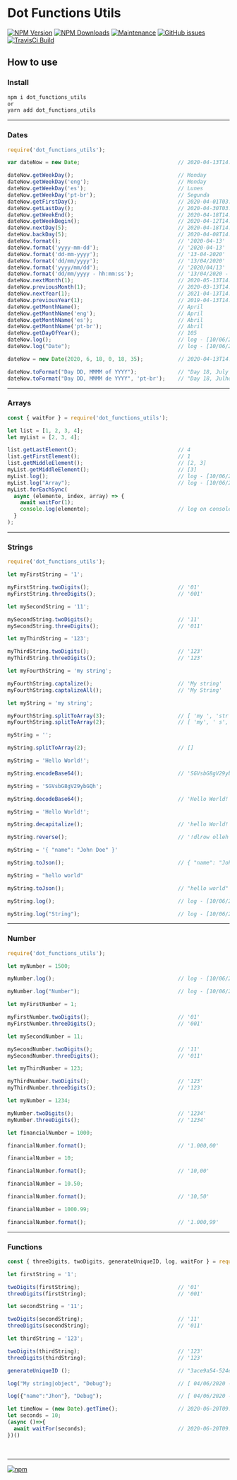 # Dot Functions Utils

[![NPM Version][npm-image]][npm-url]
[![NPM Downloads][downloads-image]][downloads-url]
[![Maintenance][maintenance-img]][maintenance-url]
[![GitHub issues][issues-open-image]][issues-open-url]
[![TravisCi Build][travis-report-image]][travis-report-url]


## How to use

### Install

``` sh
npm i dot_functions_utils
or
yarn add dot_functions_utils
```

<hr>

### Dates

``` javascript
require('dot_functions_utils');

var dateNow = new Date;                               // 2020-04-13T14:09:02.649Z

dateNow.getWeekDay();                                 // Monday
dateNow.getWeekDay('eng');                            // Monday
dateNow.getWeekDay('es');                             // Lunes
dateNow.getWeekDay('pt-br');                          // Segunda
dateNow.getFirstDay();                                // 2020-04-01T03:00:00.000Z
dateNow.getLastDay();                                 // 2020-04-30T03:00:00.000Z
dateNow.getWeekEnd();                                 // 2020-04-18T14:09:02.649Z
dateNow.getWeekBegin();                               // 2020-04-12T14:09:02.649Z
dateNow.nextDay(5);                                   // 2020-04-18T14:09:02.649Z
dateNow.backDay(5);                                   // 2020-04-08T14:09:02.649Z
dateNow.format();                                     // '2020-04-13'
dateNow.format('yyyy-mm-dd');                         // '2020-04-13'
dateNow.format('dd-mm-yyyy');                         // '13-04-2020'
dateNow.format('dd/mm/yyyy');                         // '13/04/2020'
dateNow.format('yyyy/mm/dd');                         // '2020/04/13'
dateNow.format('dd/mm/yyyy - hh:mm:ss');              // '13/04/2020 - 14:09:02'
dateNow.nextMonth(1);                                 // 2020-05-13T14:09:02.649Z
dateNow.previousMonth(1);                             // 2020-03-13T14:09:02.649Z
dateNow.nextYear(1);                                  // 2021-04-13T14:09:02.649Z
dateNow.previousYear(1);                              // 2019-04-13T14:09:02.649Z
dateNow.getMonthName();                               // April
dateNow.getMonthName('eng');                          // April
dateNow.getMonthName('es');                           // Abril
dateNow.getMonthName('pt-br');                        // Abril
dateNow.getDayOfYear();                               // 105
dateNow.log();                                        // log - [10/06/2020 - 19:48:56] >  2020-04-13T14:09:02.649Z | return 2020-04-13T14:09:02.649Z
dateNow.log("Date");                                  // log - [10/06/2020 - 19:48:56] (Date) >  2020-04-13T14:09:02.649Z | return 2020-04-13T14:09:02.649Z

dateNow = new Date(2020, 6, 18, 0, 18, 35);           // 2020-04-13T14:09:02.649Z

dateNow.toFormat("Day DD, MMMM of YYYY");             // "Day 18, July of 2020"
dateNow.toFormat("Day DD, MMMM de YYYY", 'pt-br');    // "Day 18, Julho de 2020"

```

<hr>

### Arrays

``` javascript
const { waitFor } = require('dot_functions_utils');

let list = [1, 2, 3, 4];
let myList = [2, 3, 4];

list.getLastElement();                                // 4
list.getFirstElement();                               // 1
list.getMiddleElement();                              // [2, 3]
myList.getMiddleElement();                            // [3]
myList.log();                                         // log - [10/06/2020 - 19:48:56] >  [2, 3, 4] | return [2, 3, 4]
myList.log("Array");                                  // log - [10/06/2020 - 19:48:56] (Array) >  [2, 3, 4] | return [2, 3, 4]
myList.forEachSync(
  async (elemente, index, array) => {
    await waitFor(1);
    console.log(elemente);                            // log on console the elements after 1 second
  }
);

```

<hr>

### Strings

``` javascript
require('dot_functions_utils');

let myFirstString = '1';

myFirstString.twoDigits();                            // '01'
myFirstString.threeDigits();                          // '001'

let mySecondString = '11';

mySecondString.twoDigits();                           // '11'
mySecondString.threeDigits();                         // '011'

let myThirdString = '123';

myThirdString.twoDigits();                            // '123'
myThirdString.threeDigits();                          // '123'

let myFourthString = 'my string';

myFourthString.captalize();                           // 'My string'
myFourthString.captalizeAll();                        // 'My String'

let myString = 'my string';

myFourthString.splitToArray(3);                       // [ 'my ', 'str', 'ing' ]
myFourthString.splitToArray(2);                       // [ 'my', ' s', 'tr', 'in', 'g' ]

myString = '';

myString.splitToArray(2);                             // []

myString = 'Hello World!';

myString.encodeBase64();                              // 'SGVsbG8gV29ybGQh'

myString = 'SGVsbG8gV29ybGQh';

myString.decodeBase64();                              // 'Hello World!'

myString = 'Hello World!';

myString.decapitalize();                              // 'hello World!'

myString.reverse();                                   // '!dlrow olleh'

myString = '{ "name": "John Doe" }'

myString.toJson();                                    // { "name": "John Doe" }

myString = "hello world"

myString.toJson();                                    // "hello world"

myString.log();                                       // log - [10/06/2020 - 19:48:56] >  "hello world" | return "hello world"

myString.log("String");                               // log - [10/06/2020 - 19:48:56] (String) >  "hello world" | return "hello world"

```

<hr>

### Number

``` javascript
require('dot_functions_utils');

let myNumber = 1500;

myNumber.log();                                       // log - [10/06/2020 - 19:48:56] >  1500 | return 1500

myNumber.log("Number");                               // log - [10/06/2020 - 19:48:56] (Number) >  1500 | return 1500

let myFirstNumber = 1;

myFirstNumber.twoDigits();                            // '01'
myFirstNumber.threeDigits();                          // '001'

let mySecondNumber = 11;

mySecondNumber.twoDigits();                           // '11'
mySecondNumber.threeDigits();                         // '011'

let myThirdNumber = 123;

myThirdNumber.twoDigits();                            // '123'
myThirdNumber.threeDigits();                          // '123'

let myNumber = 1234;

myNumber.twoDigits();                                 // '1234'
myNumber.threeDigits();                               // '1234'

let financialNumber = 1000;

financialNumber.format();                             // '1.000,00'

financialNumber = 10;

financialNumber.format();                             // '10,00'

financialNumber = 10.50;

financialNumber.format();                             // '10,50'

financialNumber = 1000.99;

financialNumber.format();                             // '1.000,99'

```

<hr>

### Functions

``` javascript
const { threeDigits, twoDigits, generateUniqueID, log, waitFor } = require('dot_functions_utils');

let firstString = '1';

twoDigits(firstString);                               // '01'
threeDigits(firstString);                             // '001'

let secondString = '11';

twoDigits(secondString);                              // '11'
threeDigits(secondString);                            // '011'

let thirdString = '123';

twoDigits(thirdString);                               // '123'
threeDigits(thirdString);                             // '123'

generateUniqueID ();                                  // "3ace9a54-524e-c7df-9556-c97042413565"

log("My string|object", "Debug");                     // [ 04/06/2020 - 18:45:50 - Debug ] > "My string|object"

log({"name":"Jhon"}, "Debug");                        // [ 04/06/2020 - 18:45:50 - Debug ] > {"name":"Jhon"}

let timeNow = (new Date).getTime();                   // 2020-06-20T09:05:30.649Z
let seconds = 10;
(async ()=>{
  await waitFor(seconds);                             // 2020-06-20T09:05:40.895Z
})()

```

<br>
<hr>

[![npm](https://img.shields.io/npm/l/express.svg)](https://github.com/AndreOneti/dot_functions_utils/blob/master/LICENSE)

[travis-report-image]: https://travis-ci.org/AndreOneti/dot_functions_utils.svg?branch=master
[travis-report-url]: https://travis-ci.org/github/AndreOneti/dot_functions_utils
[downloads-image]: https://img.shields.io/npm/dm/dot_functions_utils.svg
[downloads-url]: https://npmjs.org/package/dot_functions_utils
[npm-image]: https://img.shields.io/npm/v/dot_functions_utils.svg
[npm-url]: https://npmjs.org/package/dot_functions_utils
[maintenance-img]: https://img.shields.io/badge/Maintained%3F-yes-green.svg
[maintenance-url]: https://github.com/AndreOneti/dot_functions_utils
[issues-open-image]: https://img.shields.io/github/issues/AndreOneti/dot_functions_utils.svg
[issues-open-url]: https://github.com/AndreOneti/dot_functions_utils/issues?q=is%3Aopen+is%3Aissue
